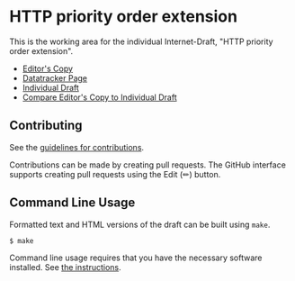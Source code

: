 # HTTP priority order extension

This is the working area for the individual Internet-Draft, "HTTP priority order extension".

* [Editor's Copy](https://LPardue.github.io/draft-pardue-httpbis-priority-order/#go.draft-pardue-httpbis-priority-order.html)
* [Datatracker Page](https://datatracker.ietf.org/doc/draft-pardue-httpbis-priority-order)
* [Individual Draft](https://datatracker.ietf.org/doc/html/draft-pardue-httpbis-priority-order)
* [Compare Editor's Copy to Individual Draft](https://LPardue.github.io/draft-pardue-httpbis-priority-order/#go.draft-pardue-httpbis-priority-order.diff)


## Contributing

See the
[guidelines for contributions](https://github.com/LPardue/draft-pardue-httpbis-priority-order/blob/main/CONTRIBUTING.md).

Contributions can be made by creating pull requests.
The GitHub interface supports creating pull requests using the Edit (✏) button.


## Command Line Usage

Formatted text and HTML versions of the draft can be built using `make`.

```sh
$ make
```

Command line usage requires that you have the necessary software installed.  See
[the instructions](https://github.com/martinthomson/i-d-template/blob/main/doc/SETUP.md).

